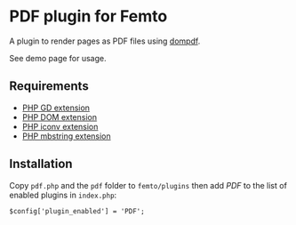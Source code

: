 PDF plugin for Femto
====================

A plugin to render pages as PDF files using 
[dompdf](https://github.com/dompdf/dompdf).

See demo page for usage.

Requirements
------------

* [PHP GD extension](http://php.net/manual/en/intro.image.php)
* [PHP DOM extension](http://php.net/manual/en/intro.dom.php)
* [PHP iconv extension](http://php.net/manual/en/intro.iconv.php)
* [PHP mbstring extension](http://php.net/manual/en/intro.mbstring.php)

Installation
------------
Copy `pdf.php` and the `pdf` folder to `femto/plugins` then add _PDF_ to the 
list of enabled plugins in `index.php`:

    $config['plugin_enabled'] = 'PDF';

